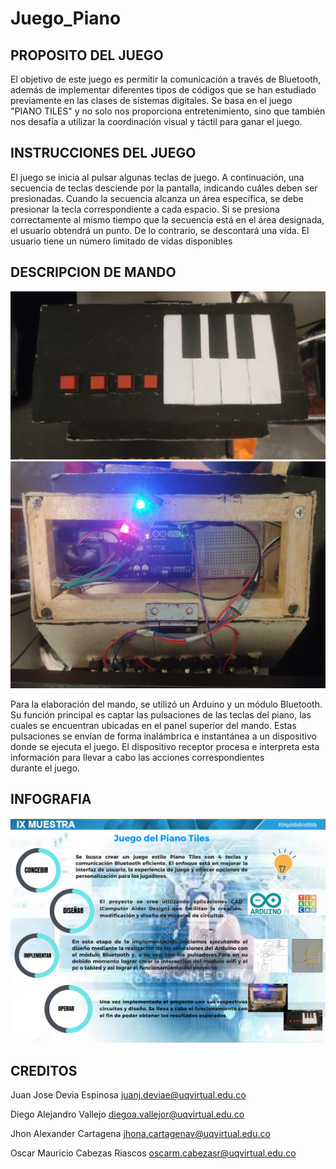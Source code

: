 # Juego_Piano
## PROPOSITO DEL JUEGO 
El objetivo de este juego es permitir la comunicación a través de Bluetooth, además de implementar diferentes tipos de códigos que se han estudiado previamente en las clases de sistemas digitales. Se basa en el juego "PIANO TILES" y no solo nos proporciona entretenimiento, sino que también nos desafía a utilizar la coordinación visual y táctil para ganar el juego.
## INSTRUCCIONES DEL JUEGO 
El juego se inicia al pulsar algunas teclas de juego. A continuación, una secuencia de teclas desciende por la pantalla, indicando cuáles deben ser presionadas. Cuando la secuencia alcanza un área específica, se debe presionar la tecla correspondiente a cada espacio. Si se presiona correctamente al mismo tiempo que la secuencia está en el área designada, el usuario obtendrá un punto. De lo contrario, se descontará una vida. El usuario tiene un número limitado de vidas disponibles
## DESCRIPCION DE MANDO

![image](foto2.jpg)
![image](foto1.jpg)

Para la elaboración del mando, se utilizó un Arduino y un módulo Bluetooth. Su función principal es captar las pulsaciones de las teclas del piano, las cuales se encuentran ubicadas en el panel superior del mando. Estas pulsaciones se envían de forma inalámbrica e instantánea a un dispositivo donde se ejecuta el juego. El dispositivo receptor procesa e interpreta esta información para llevar a cabo las acciones correspondientes durante el juego.
## INFOGRAFIA
![image](foto3.png)

## CREDITOS
Juan Jose Devia Espinosa juanj.deviae@uqvirtual.edu.co

Diego Alejandro Vallejo  diegoa.vallejor@uqvirtual.edu.co
 
Jhon Alexander Cartagena jhona.cartagenav@uqvirtual.edu.co

Oscar Mauricio Cabezas Riascos oscarm.cabezasr@uqvirtual.edu.co


